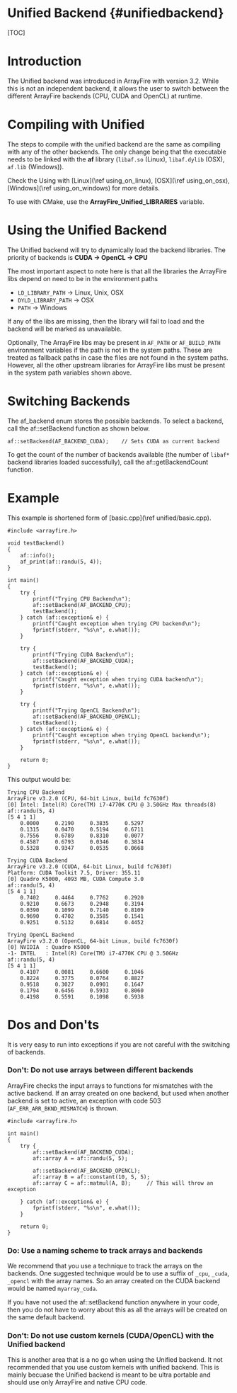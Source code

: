 Unified Backend {#unifiedbackend}
==========

[TOC]

# Introduction

The Unified backend was introduced in ArrayFire with version 3.2.
While this is not an independent backend, it allows the user to switch between
the different ArrayFire backends (CPU, CUDA and OpenCL) at runtime.

# Compiling with Unified

The steps to compile with the unified backend are the same as compiling with
any of the other backends.
The only change being that the executable needs to be linked with the __af__
library (`libaf.so` (Linux), `libaf.dylib` (OSX), `af.lib` (Windows)).

Check the Using with [Linux](\ref using_on_linux), [OSX](\ref using_on_osx),
[Windows](\ref using_on_windows) for more details.

To use with CMake, use the __ArrayFire_Unified_LIBRARIES__ variable.

# Using the Unified Backend

The Unified backend will try to dynamically load the backend libraries. The
priority of backends is __CUDA -> OpenCL -> CPU__

The most important aspect to note here is that all the libraries the ArrayFire
libs depend on need to be in the environment paths

* `LD_LIBRARY_PATH` -> Linux, Unix, OSX
* `DYLD_LIBRARY_PATH` -> OSX
* `PATH` -> Windows

If any of the libs are missing, then the library will fail to load and the
backend will be marked as unavailable.

Optionally, The ArrayFire libs may be present in `AF_PATH` or `AF_BUILD_PATH`
environment variables if the path is not in the system paths. These are
treated as fallback paths in case the files are not found in the system paths.
However, all the other upstream libraries for ArrayFire libs must be present
in the system path variables shown above.

# Switching Backends

The af_backend enum stores the possible backends.
To select a backend, call the af::setBackend function as shown below.

~~~~~~~~~~~~~~~~~~~~~~~~~~~~~~~~~~~~~~~~{.c}
af::setBackend(AF_BACKEND_CUDA);    // Sets CUDA as current backend
~~~~~~~~~~~~~~~~~~~~~~~~~~~~~~~~~~~~~~~~

To get the count of the number of backends available (the number of `libaf*`
backend libraries loaded successfully), call the af::getBackendCount function.

# Example

This example is shortened form of [basic.cpp](\ref unified/basic.cpp).

~~~~~~~~~~~~~~~~~~~~~~~~~~~~~~~~~~~~~~~~{.c}
#include <arrayfire.h>

void testBackend()
{
    af::info();
    af_print(af::randu(5, 4));
}

int main()
{
    try {
        printf("Trying CPU Backend\n");
        af::setBackend(AF_BACKEND_CPU);
        testBackend();
    } catch (af::exception& e) {
        printf("Caught exception when trying CPU backend\n");
        fprintf(stderr, "%s\n", e.what());
    }

    try {
        printf("Trying CUDA Backend\n");
        af::setBackend(AF_BACKEND_CUDA);
        testBackend();
    } catch (af::exception& e) {
        printf("Caught exception when trying CUDA backend\n");
        fprintf(stderr, "%s\n", e.what());
    }

    try {
        printf("Trying OpenCL Backend\n");
        af::setBackend(AF_BACKEND_OPENCL);
        testBackend();
    } catch (af::exception& e) {
        printf("Caught exception when trying OpenCL backend\n");
        fprintf(stderr, "%s\n", e.what());
    }

    return 0;
}
~~~~~~~~~~~~~~~~~~~~~~~~~~~~~~~~~~~~~~~~

This output would be:

    Trying CPU Backend
    ArrayFire v3.2.0 (CPU, 64-bit Linux, build fc7630f)
    [0] Intel: Intel(R) Core(TM) i7-4770K CPU @ 3.50GHz Max threads(8)
    af::randu(5, 4)
    [5 4 1 1]
        0.0000     0.2190     0.3835     0.5297
        0.1315     0.0470     0.5194     0.6711
        0.7556     0.6789     0.8310     0.0077
        0.4587     0.6793     0.0346     0.3834
        0.5328     0.9347     0.0535     0.0668

    Trying CUDA Backend
    ArrayFire v3.2.0 (CUDA, 64-bit Linux, build fc7630f)
    Platform: CUDA Toolkit 7.5, Driver: 355.11
    [0] Quadro K5000, 4093 MB, CUDA Compute 3.0
    af::randu(5, 4)
    [5 4 1 1]
        0.7402     0.4464     0.7762     0.2920
        0.9210     0.6673     0.2948     0.3194
        0.0390     0.1099     0.7140     0.8109
        0.9690     0.4702     0.3585     0.1541
        0.9251     0.5132     0.6814     0.4452

    Trying OpenCL Backend
    ArrayFire v3.2.0 (OpenCL, 64-bit Linux, build fc7630f)
    [0] NVIDIA  : Quadro K5000
    -1- INTEL   : Intel(R) Core(TM) i7-4770K CPU @ 3.50GHz
    af::randu(5, 4)
    [5 4 1 1]
        0.4107     0.0081     0.6600     0.1046
        0.8224     0.3775     0.0764     0.8827
        0.9518     0.3027     0.0901     0.1647
        0.1794     0.6456     0.5933     0.8060
        0.4198     0.5591     0.1098     0.5938

# Dos and Don'ts

It is very easy to run into exceptions if you are not careful with the
switching of backends.

### Don't: Do not use arrays between different backends

ArrayFire checks the input arrays to functions for mismatches with the active
backend. If an array created on one backend, but used when another backend is
set to active, an exception with code 503 (`AF_ERR_ARR_BKND_MISMATCH`) is
thrown.

~~~~~~~~~~~~~~~~~~~~~~~~~~~~~~~~~~~~~~~~{.c}
#include <arrayfire.h>

int main()
{
    try {
        af::setBackend(AF_BACKEND_CUDA);
        af::array A = af::randu(5, 5);

        af::setBackend(AF_BACKEND_OPENCL);
        af::array B = af::constant(10, 5, 5);
        af::array C = af::matmul(A, B);     // This will throw an exception

    } catch (af::exception& e) {
        fprintf(stderr, "%s\n", e.what());
    }

    return 0;
}
~~~~~~~~~~~~~~~~~~~~~~~~~~~~~~~~~~~~~~~~

### Do: Use a naming scheme to track arrays and backends

We recommend that you use a technique to track the arrays on the backends. One
suggested technique would be to use a suffix of `_cpu`, `_cuda`, `_opencl`
with the array names. So an array created on the CUDA backend would be named
`myarray_cuda`.

If you have not used the af::setBackend function anywhere in your code, then
you do not have to worry about this as all the arrays will be created on the
same default backend.

### Don't: Do not use custom kernels (CUDA/OpenCL) with the Unified backend

This is another area that is a no go when using the Unified backend. It not
recommended that you use custom kernels with unified backend. This is mainly
becuase the Unified backend is meant to be ultra portable and should use only
ArrayFire and native CPU code.
